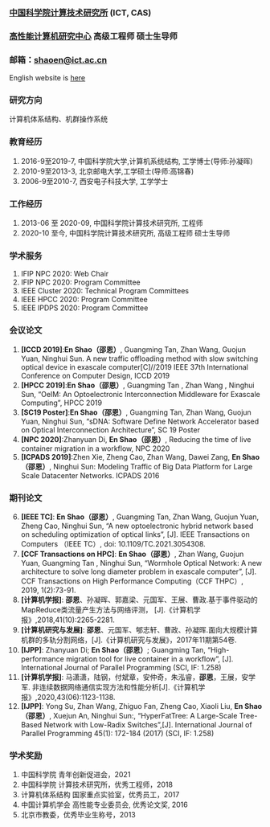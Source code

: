 
### [中国科学院计算技术研究所](http://www.ict.cas.cn/)  (ICT, CAS)
### [高性能计算机研究中心](http://www.ncic.ac.cn/index.php)  高级工程师 硕士生导师

### 邮箱：shaoen@ict.ac.cn 
English website is [here](https://enshao.github.io/eng/)  
### 研究方向
计算机体系结构、机群操作系统
### 教育经历
1.  2016-9至2019-7, 中国科学院大学,计算机系统结构, 工学博士(导师:孙凝晖)
2.  2010-9至2013-3, 北京邮电大学,工学硕士(导师:高锦春)
3.  2006-9至2010-7, 西安电子科技大学, 工学学士

### 工作经历

1.  2013-06 至 2020-09, 中国科学院计算技术研究所, 工程师
2.  2020-10 至今,       中国科学院计算技术研究所, 高级工程师 硕士生导师

### 学术服务
1.  IFIP NPC 2020: Web Chair
2.  IFIP NPC 2020: Program Committee
3.  IEEE Cluster 2020: Technical Program Committees
4.  IEEE HPCC 2020: Program Committee 
5.  IEEE IPDPS 2020: Program Committee 


### 会议论文
1.  **[ICCD 2019]**:**En Shao（邵恩）**, Guangming Tan, Zhan Wang, Guojun Yuan, Ninghui Sun. A new traffic offloading method with slow switching optical device in exascale computer[C]//2019 IEEE 37th International Conference on Computer Design, ICCD 2019
2.  **[HPCC 2019]**:**En Shao（邵恩）**, Guangming Tan , Zhan Wang , Ninghui Sun, “OeIM: An Optoelectronic Interconnection Middleware for Exascale Computing”, HPCC 2019 
3.  **[SC19 Poster]**:**En Shao（邵恩）**, Guangming Tan, Zhan Wang, Guojun Yuan, Ninghui Sun, “sDNA: Software Define Network Accelerator based on Optical Interconnection Architecture”, SC 19 Poster 
4.  **[NPC 2020]**:Zhanyuan Di, **En Shao（邵恩）**, Reducing the time of live container migration in a workflow, NPC 2020 
5.  **[ICPADS 2019]**:Zhen Xie, Zheng Cao, Zhan Wang, Dawei Zang, **En Shao（邵恩）**, Ninghui Sun: Modeling Traffic of Big Data Platform for Large Scale Datacenter Networks. ICPADS 2016 

### 期刊论文
6.  **[IEEE TC]**: **En Shao（邵恩）**, Guangming Tan, Zhan Wang, Guojun Yuan, Zheng Cao, Ninghui Sun, “A new optoelectronic hybrid network based on scheduling optimization of optical links”, [J]. IEEE Transactions on Computers （IEEE TC）, doi: 10.1109/TC.2021.3054308.
7.	**[CCF Transactions on HPC]**: **En Shao（邵恩）**, Zhan Wang, Guojun Yuan, Guangming Tan , Ninghui Sun, “Wormhole Optical Network: A new architecture to solve long diameter problem in exascale computer”, [J]. CCF Transactions on High Performance Computing（CCF THPC）, 2019, 1(2):73-91. 
8.	**[计算机学报]**: **邵恩**、孙凝晖、郭嘉梁、元国军、王展、曹政.基于事件驱动的MapReduce类流量产生方法与网络评测， [J].《计算机学报》,2018,41(10):2265-2281.
9.	**[计算机研究与发展]**: **邵恩**、元国军、郇志轩、曹政、孙凝晖.面向大规模计算机群的多轨分割网络，[J].《计算机研究与发展》，2017年11期第54卷.
10. **[IJPP]**: Zhanyuan Di; **En Shao（邵恩）**; Guangming Tan, “High-performance migration tool for live container in a workflow”, [J]. International Journal of Parallel Programming (SCI, IF: 1.258)
11.	**[计算机学报]**: 马潇潇，陆钢，付斌章，安仲奇，朱泓睿，**邵恩**，王展，安学军. 非连续数据网络通信实现方法和性能分析[J].《计算机学报》,2020,43(06):1123-1138.
12.	**[IJPP]**: Yong Su, Zhan Wang, Zhiguo Fan, Zheng Cao, Xiaoli Liu, **En Shao（邵恩）**, Xuejun An, Ninghui Sun:, “HyperFatTree: A Large-Scale Tree-Based Network with Low-Radix Switches”,[J]. International Journal of Parallel Programming 45(1): 172-184 (2017) (SCI, IF: 1.258)


### 学术奖励
1. 中国科学院 青年创新促进会，2021
2. 中国科学院 计算技术研究所，优秀工程师，2018
3. 计算机体系结构 国家重点实验室，优秀员工，2017
4. 中国计算机学会 高性能专业委员会, 优秀论文奖, 2016
5. 北京市教委，优秀毕业生称号，2013
